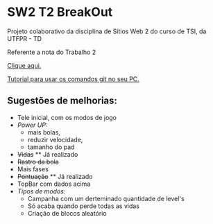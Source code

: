 # SW2 T2 BreakOut
Projeto colaborativo da disciplina de Sítios Web 2 do curso de TSI, da UTFPR - TD

Referente a nota do Trabalho 2

[Clique aqui.](https://epbsantos.github.io/SW2-T2-BreakOut/)


[Tutorial para usar os comandos git no seu PC.](https://www.youtube.com/watch?v=rkXUNqg25xE)


## Sugestões de melhorias:

* Tele inicial, com os modos de jogo
* _Power UP:_
    * mais bolas, 
    * reduzir velocidade, 
    * tamanho do pad
* ~~Vidas~~ ** Já realizado
* ~~Rastro da bola~~ 
* Mais fases
* ~~Pontuação~~ ** Já realizado
* TopBar com dados acima
* _Tipos de modos:_
    * Campanha com um derteminado quantidade de level's
    * Só acaba quando perde todas as vidas
    * Criação de blocos aleatório 
